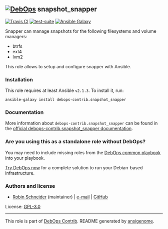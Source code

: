 ## [![DebOps](https://debops.org/images/debops-small.png)](https://debops.org) snapshot_snapper

<!-- This file was generated by Ansigenome. Do not edit this file directly but
     instead have a look at the files in the ./meta/ directory. -->

[![Travis CI](https://img.shields.io/travis/debops-contrib/ansible-snapshot_snapper.svg?style=flat)](https://travis-ci.org/debops-contrib/ansible-snapshot_snapper)
[![test-suite](https://img.shields.io/badge/test--suite-ansible--snapshot__snapper-blue.svg?style=flat)](https://github.com/debops/test-suite/tree/master/ansible-snapshot_snapper/)
[![Ansible Galaxy](https://img.shields.io/badge/galaxy-debops--contrib.snapshot_snapper-660198.svg?style=flat)](https://galaxy.ansible.com/ypid/snapshot_snapper)


Snapper can manage snapshots for the following filesystems and volume managers:

* btrfs
* ext4
* lvm2

This role allows to setup and configure snapper with Ansible.

### Installation

This role requires at least Ansible `v2.1.3`. To install it, run:

```Shell
ansible-galaxy install debops-contrib.snapshot_snapper
```

### Documentation

<!-- FIXME: Change to the canonical URL when it has been setup. https://github.com/debops/docs/issues/111 -->
More information about `debops-contrib.snapshot_snapper` can be found in the
[official debops-contrib.snapshot_snapper documentation](https://debops-contrib.readthedocs.io/en/latest/ansible/roles/ansible-snapshot_snapper/docs/).



### Are you using this as a standalone role without DebOps?

You may need to include missing roles from the [DebOps common
playbook](https://github.com/debops/debops-playbooks/blob/master/playbooks/common.yml)
into your playbook.

[Try DebOps now](https://debops.org/) for a complete solution to run your Debian-based infrastructure.





### Authors and license

- [Robin Schneider](https://docs.debops.org/en/latest/debops-keyring/docs/entities.html#debops-keyring-entity-ypid) (maintainer) | [e-mail](mailto:ypid@riseup.net) | [GitHub](https://github.com/ypid)

License: [GPL-3.0](https://tldrlegal.com/license/gnu-general-public-license-v3-%28gpl-3%29)

***

This role is part of [DebOps Contrib](https://github.com/debops-contrib/debops-contrib). README generated by [ansigenome](https://github.com/nickjj/ansigenome/).
<!-- Ansigenome sources: https://github.com/ypid/ypid-ansible-common/tree/master/template_READMEs/debops-contrib -->
